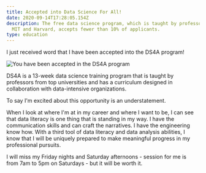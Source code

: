 ```yaml
---
title: Accepted into Data Science For All!
date: 2020-09-14T17:28:05.154Z
description: The free data science program, which is taught by professors from
  MIT and Harvard, accepts fewer than 10% of applicants.
type: education
---
```

I just received word that I have been accepted into the DS4A program!



![You have been accepted in the DS4A program](/img/screen-shot-2020-09-14-at-4.36.24-pm.png "DS4A Acceptance Announcement")

DS4A is a 13-week data science training program that is taught by professors from top universities and has a curriculum designed in collaboration with data-intensive organizations.

To say I'm excited about this opportunity is an understatement. 

When I look at where I'm at in my career and where I want to be, I can see that data literacy is one thing that is standing in my way. I have the communication skills and can craft the narratives. I have the engineering know how. With a third tool of data literacy and data analysis abilities, I know that I will be uniquely prepared to make meaningful progress in my professional pursuits.

I will miss my Friday nights and Saturday afternoons - session for me is from 7am to 5pm on Saturdays - but it will be worth it.